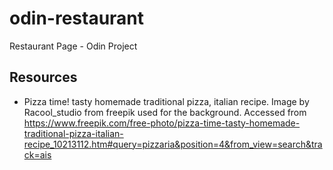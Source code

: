 # odin-restaurant
Restaurant Page - Odin Project

## Resources
 - Pizza time! tasty homemade traditional pizza, italian recipe. Image by Racool_studio from freepik used for the background. Accessed from https://www.freepik.com/free-photo/pizza-time-tasty-homemade-traditional-pizza-italian-recipe_10213112.htm#query=pizzaria&position=4&from_view=search&track=ais